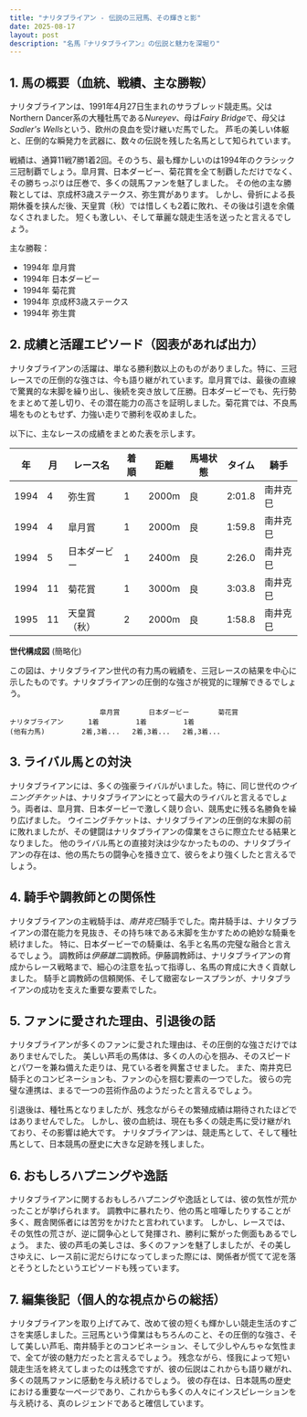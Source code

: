```yaml
---
title: "ナリタブライアン - 伝説の三冠馬、その輝きと影"
date: 2025-08-17
layout: post
description: "名馬『ナリタブライアン』の伝説と魅力を深堀り"
---
```


## 1. 馬の概要（血統、戦績、主な勝鞍）

ナリタブライアンは、1991年4月27日生まれのサラブレッド競走馬。父はNorthern Dancer系の大種牡馬である*Nureyev*、母は*Fairy Bridge*で、母父は*Sadler's Wells*という、欧州の良血を受け継いだ馬でした。  芦毛の美しい体躯と、圧倒的な瞬発力を武器に、数々の伝説を残した名馬として知られています。

戦績は、通算11戦7勝1着2回。そのうち、最も輝かしいのは1994年のクラシック三冠制覇でしょう。皐月賞、日本ダービー、菊花賞を全て制覇しただけでなく、その勝ちっぷりは圧巻で、多くの競馬ファンを魅了しました。 その他の主な勝鞍としては、京成杯3歳ステークス、弥生賞があります。  しかし、骨折による長期休養を挟んだ後、天皇賞（秋）では惜しくも2着に敗れ、その後は引退を余儀なくされました。  短くも激しい、そして華麗な競走生活を送ったと言えるでしょう。

主な勝鞍：

* 1994年 皐月賞
* 1994年 日本ダービー
* 1994年 菊花賞
* 1994年 京成杯3歳ステークス
* 1994年 弥生賞


## 2. 成績と活躍エピソード（図表があれば出力）

ナリタブライアンの活躍は、単なる勝利数以上のものがありました。特に、三冠レースでの圧倒的な強さは、今も語り継がれています。皐月賞では、最後の直線で驚異的な末脚を繰り出し、後続を突き放して圧勝。日本ダービーでも、先行勢をまとめて差し切り、その潜在能力の高さを証明しました。菊花賞では、不良馬場をものともせず、力強い走りで勝利を収めました。

以下に、主なレースの成績をまとめた表を示します。

| 年 | 月 | レース名          | 着順 | 距離 | 馬場状態 | タイム      | 騎手      |
|---|----|-----------------|-----|-----|--------|-----------|----------|
| 1994 | 4 | 弥生賞            | 1   | 2000m| 良      | 2:01.8     | 南井克巳  |
| 1994 | 4 | 皐月賞            | 1   | 2000m| 良      | 1:59.8     | 南井克巳  |
| 1994 | 5 | 日本ダービー        | 1   | 2400m| 良      | 2:26.0     | 南井克巳  |
| 1994 | 11| 菊花賞            | 1   | 3000m| 良      | 3:03.8     | 南井克巳  |
| 1995 | 11| 天皇賞（秋）      | 2   | 2000m| 良      | 1:58.8     | 南井克巳  |


**世代構成図** (簡略化)

この図は、ナリタブライアン世代の有力馬の戦績を、三冠レースの結果を中心に示したものです。ナリタブライアンの圧倒的な強さが視覚的に理解できるでしょう。

```
                      皐月賞       日本ダービー       菊花賞
ナリタブライアン      1着         1着         1着
(他有力馬)         2着,3着...   2着,3着...   2着,3着...
```

## 3. ライバル馬との対決

ナリタブライアンには、多くの強豪ライバルがいました。特に、同じ世代の*ウイニングチケット*は、ナリタブライアンにとって最大のライバルと言えるでしょう。両者は、皐月賞、日本ダービーで激しく競り合い、競馬史に残る名勝負を繰り広げました。  ウイニングチケットは、ナリタブライアンの圧倒的な末脚の前に敗れましたが、その健闘はナリタブライアンの偉業をさらに際立たせる結果となりました。  他のライバル馬との直接対決は少なかったものの、ナリタブライアンの存在は、他の馬たちの闘争心を掻き立て、彼らをより強くしたと言えるでしょう。


## 4. 騎手や調教師との関係性

ナリタブライアンの主戦騎手は、*南井克巳*騎手でした。南井騎手は、ナリタブライアンの潜在能力を見抜き、その持ち味である末脚を生かすための絶妙な騎乗を続けました。  特に、日本ダービーでの騎乗は、名手と名馬の完璧な融合と言えるでしょう。  調教師は*伊藤雄二*調教師。伊藤調教師は、ナリタブライアンの育成からレース戦略まで、細心の注意を払って指導し、名馬の育成に大きく貢献しました。  騎手と調教師の信頼関係、そして緻密なレースプランが、ナリタブライアンの成功を支えた重要な要素でした。


## 5. ファンに愛された理由、引退後の話

ナリタブライアンが多くのファンに愛された理由は、その圧倒的な強さだけではありませんでした。  美しい芦毛の馬体は、多くの人の心を掴み、そのスピードとパワーを兼ね備えた走りは、見ている者を興奮させました。  また、南井克巳騎手とのコンビネーションも、ファンの心を掴む要素の一つでした。  彼らの完璧な連携は、まるで一つの芸術作品のようだったと言えるでしょう。

引退後は、種牡馬となりましたが、残念ながらその繁殖成績は期待されたほどではありませんでした。  しかし、彼の血統は、現在も多くの競走馬に受け継がれており、その影響は絶大です。  ナリタブライアンは、競走馬として、そして種牡馬として、日本競馬の歴史に大きな足跡を残しました。


## 6. おもしろハプニングや逸話

ナリタブライアンに関するおもしろハプニングや逸話としては、彼の気性が荒かったことが挙げられます。  調教中に暴れたり、他の馬と喧嘩したりすることが多く、厩舎関係者には苦労をかけたと言われています。  しかし、レースでは、その気性の荒さが、逆に闘争心として発揮され、勝利に繋がった側面もあるでしょう。  また、彼の芦毛の美しさは、多くのファンを魅了しましたが、その美しさゆえに、レース前に泥だらけになってしまった際には、関係者が慌てて泥を落とそうとしたというエピソードも残っています。


## 7. 編集後記（個人的な視点からの総括）

ナリタブライアンを取り上げてみて、改めて彼の短くも輝かしい競走生活のすごさを実感しました。三冠馬という偉業はもちろんのこと、その圧倒的な強さ、そして美しい芦毛、南井騎手とのコンビネーション、そして少しやんちゃな気性まで、全てが彼の魅力だったと言えるでしょう。  残念ながら、怪我によって短い競走生活を終えてしまったのは残念ですが、彼の伝説はこれからも語り継がれ、多くの競馬ファンに感動を与え続けるでしょう。  彼の存在は、日本競馬の歴史における重要な一ページであり、これからも多くの人々にインスピレーションを与え続ける、真のレジェンドであると確信しています。
